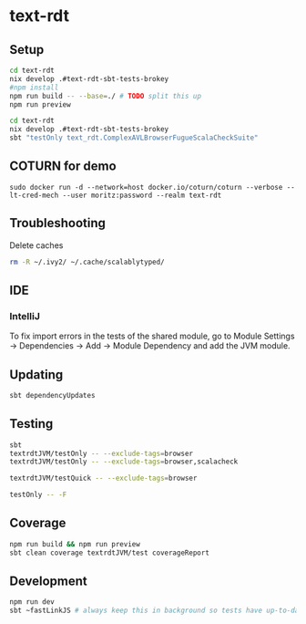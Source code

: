 # text-rdt

## Setup
```bash
cd text-rdt
nix develop .#text-rdt-sbt-tests-brokey
#npm install
npm run build -- --base=./ # TODO split this up
npm run preview

cd text-rdt
nix develop .#text-rdt-sbt-tests-brokey
sbt "testOnly text_rdt.ComplexAVLBrowserFugueScalaCheckSuite"

```

## COTURN for demo

```
sudo docker run -d --network=host docker.io/coturn/coturn --verbose --lt-cred-mech --user moritz:password --realm text-rdt
```

## Troubleshooting

Delete caches

```bash
rm -R ~/.ivy2/ ~/.cache/scalablytyped/
```

## IDE

### IntelliJ

To fix import errors in the tests of the shared module, go to Module Settings -> Dependencies -> Add -> Module Dependency and add the JVM module.

## Updating

```bash
sbt dependencyUpdates
```

## Testing

```bash
sbt
textrdtJVM/testOnly -- --exclude-tags=browser
textrdtJVM/testOnly -- --exclude-tags=browser,scalacheck

textrdtJVM/testQuick -- --exclude-tags=browser

testOnly -- -F
```

## Coverage

```bash
npm run build && npm run preview
sbt clean coverage textrdtJVM/test coverageReport
```

## Development

```bash
npm run dev
sbt ~fastLinkJS # always keep this in background so tests have up-to-date code
```
